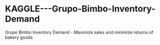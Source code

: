 # KAGGLE---Grupo-Bimbo-Inventory-Demand
Grupo Bimbo Inventory Demand - Maximize sales and minimize returns of bakery goods
